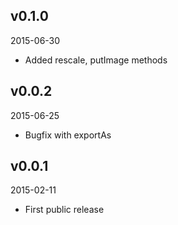 ## v0.1.0

2015-06-30

* Added rescale, putImage methods

## v0.0.2

2015-06-25

* Bugfix with exportAs

## v0.0.1

2015-02-11

* First public release
